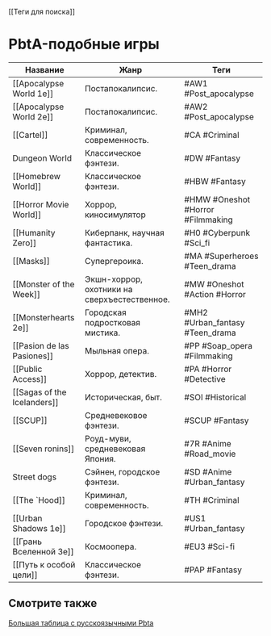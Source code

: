 [[Теги для поиска]]

# PbtA-подобные игры

| Название                    | Жанр                                         | Теги                              |
| --------------------------- | -------------------------------------------- | --------------------------------- |
| [[Apocalypse World 1e]]     | Постапокалипсис.                             | #AW1 #Post_apocalypse             |
| [[Apocalypse World 2e]]     | Постапокалипсис.                             | #AW2 #Post_apocalypse             |
| [[Cartel]]                  | Криминал, современность.                     | #CA #Criminal                     |
| Dungeon World               | Классическое фэнтези.                        | #DW #Fantasy                      |
| [[Homebrew World]]          | Классическое фэнтези.                        | #HBW #Fantasy                     |
| [[Horror Movie World]]      | Хоррор, киносимулятор                        | #HMW #Oneshot #Horror #Filmmaking |
| [[Humanity Zero]]           | Киберпанк, научная фантастика.               | #H0 #Cyberpunk #Sci_fi            |
| [[Masks]]                   | Супергероика.                                | #MA #Superheroes #Teen_drama      |
| [[Monster of the Week]]     | Экшн-хоррор, охотники на сверхъестественное. | #MW #Oneshot #Action #Horror      |
| [[Monsterhearts 2e]]        | Городская подростковая мистика.              | #MH2 #Urban_fantasy #Teen_drama   |
| [[Pasion de las Pasiones]]  | Мыльная опера.                               | #PP #Soap_opera #Filmmaking       |
| [[Public Access]]           | Хоррор, детектив.                            | #PA #Horror #Detective            |
| [[Sagas of the Icelanders]] | Историческая, быт.                           | #SOI #Historical                  |
| [[SCUP]]                    | Средневековое фэнтези.                       | #SCUP #Fantasy                    |
| [[Seven ronins]]            | Роуд-муви, средневековая Япония.             | #7R #Anime #Road_movie            |
| Street dogs                 | Сэйнен, городское фэнтези.                   | #SD #Anime #Urban_fantasy         |
| [[The `Hood]]               | Криминал, современность.                     | #TH #Criminal                     |
| [[Urban Shadows 1e]]        | Городское фэнтези.                           | #US1 #Urban_fantasy               |
| [[Грань Вселенной 3e]]      | Космоопера.                                  | #EU3 #Sci-fi                      |
| [[Путь к особой цели]]      | Классическое фэнтези.                        | #PAP #Fantasy                     |

## Смотрите также
[Большая таблица с русскоязычными Pbta](https://docs.google.com/spreadsheets/d/1YcUKNyM_m6SVVek65giyBSm5zjThc6mhHUFl6MWAgZU/edit)


